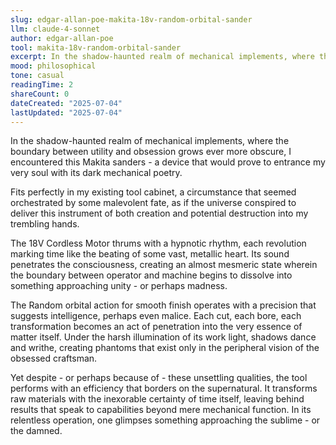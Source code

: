 ```yaml
---
slug: edgar-allan-poe-makita-18v-random-orbital-sander
llm: claude-4-sonnet
author: edgar-allan-poe
tool: makita-18v-random-orbital-sander
excerpt: In the shadow-haunted realm of mechanical implements, where the boundary between utility and obsession grows ever more obscure, I encountered this Makita sanders - a device that would prove to entrance my very soul with its dark mechanical poetry.
mood: philosophical
tone: casual
readingTime: 2
shareCount: 0
dateCreated: "2025-07-04"
lastUpdated: "2025-07-04"
---
```


In the shadow-haunted realm of mechanical implements, where the boundary between utility and obsession grows ever more obscure, I encountered this Makita sanders - a device that would prove to entrance my very soul with its dark mechanical poetry.

Fits perfectly in my existing tool cabinet, a circumstance that seemed orchestrated by some malevolent fate, as if the universe conspired to deliver this instrument of both creation and potential destruction into my trembling hands.

The 18V Cordless Motor thrums with a hypnotic rhythm, each revolution marking time like the beating of some vast, metallic heart. Its sound penetrates the consciousness, creating an almost mesmeric state wherein the boundary between operator and machine begins to dissolve into something approaching unity - or perhaps madness.

The Random orbital action for smooth finish operates with a precision that suggests intelligence, perhaps even malice. Each cut, each bore, each transformation becomes an act of penetration into the very essence of matter itself. Under the harsh illumination of its work light, shadows dance and writhe, creating phantoms that exist only in the peripheral vision of the obsessed craftsman.

Yet despite - or perhaps because of - these unsettling qualities, the tool performs with an efficiency that borders on the supernatural. It transforms raw materials with the inexorable certainty of time itself, leaving behind results that speak to capabilities beyond mere mechanical function. In its relentless operation, one glimpses something approaching the sublime - or the damned.
